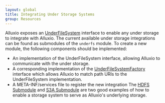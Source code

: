 ```yaml
---
layout: global
title: Integrating Under Storage Systems
group: Resources
---
```


Alluxio exposes an [UnderFileSystem](https://github.com/Alluxio/alluxio/blob/master/core/common/src/main/java/alluxio/underfs/UnderFileSystem.java) interface to enable any under storage to integrate with Alluxio. The current available under storage integrations can be found as submodules of the `underfs` module. To create a new module, the following components should be implemented:

* An implementation of the UnderFileSystem interface, allowing Alluxio to communicate with the under storage.
* A corresponding implementation of the [UnderFileSystemFactory](https://github.com/Alluxio/alluxio/blob/master/core/common/src/main/java/alluxio/underfs/UnderFileSystemFactory.java) interface which allows Alluxio to match path URIs to the UnderFileSystem implementation.
* A META-INF/services file to register the new integration
The [HDFS Submodule](https://github.com/alluxio/alluxio/tree/master/underfs/hdfs) and [S3A Submodule](https://github.com/alluxio/alluxio/tree/master/underfs/s3a) are two good examples of how to enable a storage system to serve as Alluxio's underlying storage.
